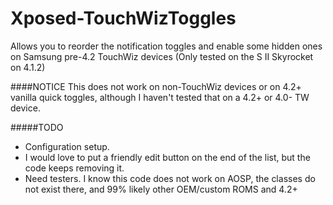 # Xposed-TouchWizToggles
Allows you to reorder the notification toggles and enable some hidden ones on Samsung pre-4.2 TouchWiz devices (Only tested on the S II Skyrocket on 4.1.2)

####NOTICE
This does not work on non-TouchWiz devices or on 4.2+ vanilla quick toggles, although I haven't tested that on a 4.2+ or 4.0- TW device.

#####TODO
* Configuration setup.
* I would love to put a friendly edit button on the end of the list, but the code keeps removing it.
* Need testers. I know this code does not work on AOSP, the classes do not exist there, and 99% likely other OEM/custom ROMS and 4.2+
